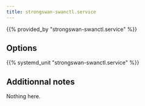 ```yaml
---
title: strongswan-swanctl.service
---
```


{{% provided_by "strongswan-swanctl.service" %}}

## Options

{{% systemd_unit "strongswan-swanctl.service" %}}

## Additionnal notes

Nothing here.